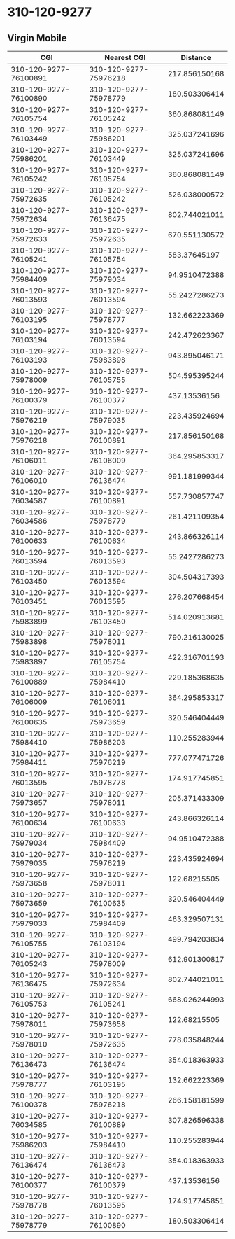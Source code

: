 # 310-120-9277
## Virgin Mobile


| CGI | Nearest CGI | Distance |
|-----|-------------|----------|
| 310-120-9277-76100891 | 310-120-9277-75976218 | 217.856150168 |
| 310-120-9277-76100890 | 310-120-9277-75978779 | 180.503306414 |
| 310-120-9277-76105754 | 310-120-9277-76105242 | 360.868081149 |
| 310-120-9277-76103449 | 310-120-9277-75986201 | 325.037241696 |
| 310-120-9277-75986201 | 310-120-9277-76103449 | 325.037241696 |
| 310-120-9277-76105242 | 310-120-9277-76105754 | 360.868081149 |
| 310-120-9277-75972635 | 310-120-9277-76105242 | 526.038000572 |
| 310-120-9277-75972634 | 310-120-9277-76136475 | 802.744021011 |
| 310-120-9277-75972633 | 310-120-9277-75972635 | 670.551130572 |
| 310-120-9277-76105241 | 310-120-9277-76105754 | 583.37645197 |
| 310-120-9277-75984409 | 310-120-9277-75979034 | 94.9510472388 |
| 310-120-9277-76013593 | 310-120-9277-76013594 | 55.2427286273 |
| 310-120-9277-76103195 | 310-120-9277-75978777 | 132.662223369 |
| 310-120-9277-76103194 | 310-120-9277-76013594 | 242.472623367 |
| 310-120-9277-76103193 | 310-120-9277-75983898 | 943.895046171 |
| 310-120-9277-75978009 | 310-120-9277-76105755 | 504.595395244 |
| 310-120-9277-76100379 | 310-120-9277-76100377 | 437.13536156 |
| 310-120-9277-75976219 | 310-120-9277-75979035 | 223.435924694 |
| 310-120-9277-75976218 | 310-120-9277-76100891 | 217.856150168 |
| 310-120-9277-76106011 | 310-120-9277-76106009 | 364.295853317 |
| 310-120-9277-76106010 | 310-120-9277-76136474 | 991.181999344 |
| 310-120-9277-76034587 | 310-120-9277-76100891 | 557.730857747 |
| 310-120-9277-76034586 | 310-120-9277-75978779 | 261.421109354 |
| 310-120-9277-76100633 | 310-120-9277-76100634 | 243.866326114 |
| 310-120-9277-76013594 | 310-120-9277-76013593 | 55.2427286273 |
| 310-120-9277-76103450 | 310-120-9277-76013594 | 304.504317393 |
| 310-120-9277-76103451 | 310-120-9277-76013595 | 276.207668454 |
| 310-120-9277-75983899 | 310-120-9277-76103450 | 514.020913681 |
| 310-120-9277-75983898 | 310-120-9277-75978011 | 790.216130025 |
| 310-120-9277-75983897 | 310-120-9277-76105754 | 422.316701193 |
| 310-120-9277-76100889 | 310-120-9277-75984410 | 229.185368635 |
| 310-120-9277-76106009 | 310-120-9277-76106011 | 364.295853317 |
| 310-120-9277-76100635 | 310-120-9277-75973659 | 320.546404449 |
| 310-120-9277-75984410 | 310-120-9277-75986203 | 110.255283944 |
| 310-120-9277-75984411 | 310-120-9277-75976219 | 777.077471726 |
| 310-120-9277-76013595 | 310-120-9277-75978778 | 174.917745851 |
| 310-120-9277-75973657 | 310-120-9277-75978011 | 205.371433309 |
| 310-120-9277-76100634 | 310-120-9277-76100633 | 243.866326114 |
| 310-120-9277-75979034 | 310-120-9277-75984409 | 94.9510472388 |
| 310-120-9277-75979035 | 310-120-9277-75976219 | 223.435924694 |
| 310-120-9277-75973658 | 310-120-9277-75978011 | 122.68215505 |
| 310-120-9277-75973659 | 310-120-9277-76100635 | 320.546404449 |
| 310-120-9277-75979033 | 310-120-9277-75984409 | 463.329507131 |
| 310-120-9277-76105755 | 310-120-9277-76103194 | 499.794203834 |
| 310-120-9277-76105243 | 310-120-9277-75978009 | 612.901300817 |
| 310-120-9277-76136475 | 310-120-9277-75972634 | 802.744021011 |
| 310-120-9277-76105753 | 310-120-9277-76105241 | 668.026244993 |
| 310-120-9277-75978011 | 310-120-9277-75973658 | 122.68215505 |
| 310-120-9277-75978010 | 310-120-9277-75972635 | 778.035848244 |
| 310-120-9277-76136473 | 310-120-9277-76136474 | 354.018363933 |
| 310-120-9277-75978777 | 310-120-9277-76103195 | 132.662223369 |
| 310-120-9277-76100378 | 310-120-9277-75976218 | 266.158181599 |
| 310-120-9277-76034585 | 310-120-9277-76100889 | 307.826596338 |
| 310-120-9277-75986203 | 310-120-9277-75984410 | 110.255283944 |
| 310-120-9277-76136474 | 310-120-9277-76136473 | 354.018363933 |
| 310-120-9277-76100377 | 310-120-9277-76100379 | 437.13536156 |
| 310-120-9277-75978778 | 310-120-9277-76013595 | 174.917745851 |
| 310-120-9277-75978779 | 310-120-9277-76100890 | 180.503306414 |
